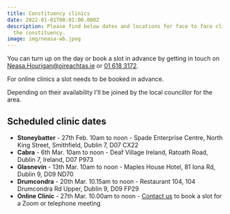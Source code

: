 ```yaml
---
title: Constituency clinics
date: 2022-01-01T00:01:00.000Z
description: Please find below dates and locations for face to face clinics in
  the constituency.
image: img/neasa-wb.jpeg
---
```

You can turn up on the day or book a slot in advance by getting in touch on [Neasa.Hourigan@oireachtas.ie](mailto:neasa.hourigan@oireachtas.ie?subject=Constituency%20clinic%20booking&body=Dear%20Neasa%2C%0D%0A%0D%0AI'd%20meet%20with%20you%20to%20discuss%20%3Cissue%3E.%0D%0A%0D%0AI'd%20like%20to%20attend%20the%20clinic%20on%20%3Cdate%3E%20at%20%3Ctime%3E%20in%20%3Clocation%3E) or [01 618 3172](tel:+35316183172).

For online clinics a slot needs to be booked in advance.

Depending on their availability I'll be joined by the local councillor for the area.

## Scheduled clinic dates

* **Stoneybatter** - 27th Feb. 10am to noon  - Spade Enterprise Centre, North King Street, Smithfield, Dublin 7, D07 CX22
* **Cabra** - 6th Mar. 10am to noon - Deaf Village Ireland, Ratoath Road, Dublin 7, Ireland, D07 P973
* **Glasnevin** - 13th Mar. 10am to noon - Maples House Hotel, 81 Iona Rd, Dublin 9, D09 ND70
* **Drumcondra** - 20th Mar. 10.15am to noon - Restaurant 104, 104 Drumcondra Rd Upper, Dublin 9, D09 FP29
* **Online Clinic** - 27th Mar. 10.00am to noon - [Contact us](<mailto:neasa.hourigan@oireachtas.ie?subject=Booking%20a%20slot%20for%20online%20clinic%20&body=Dear%20Neasa%2C%0D%0A%0D%0AI'd%20like%20to%20book%20a%20slot%20for%20an%20online%20meeting%20on%2027th%20Mar%20at%2010am%0D%0A%0D%0AI'd%20like%20to%20discuss%20%3C%3E%0D%0A%0D%0A>) to book a slot for a Zoom or telephone meeting